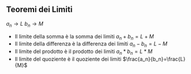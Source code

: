 ## Teoremi dei Limiti
$a_n \rightarrow L$
$b_n \rightarrow M$
- Il limite della somma è la somma dei limiti
	$a_n+b_n = L + M$
- Il limite della differenza è la differenza dei limiti
	$a_n-b_n=L-M$
- Il limite del prodotto è il prodotto dei limiti
	$a_n*b_n=L*M$
- Il limite del quoziente è il quoziente dei limiti
	$\frac{a_n}{b_n}=\frac{L}{M}$